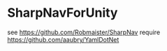 # SharpNavForUnity
see https://github.com/Robmaister/SharpNav
require https://github.com/aaubry/YamlDotNet
